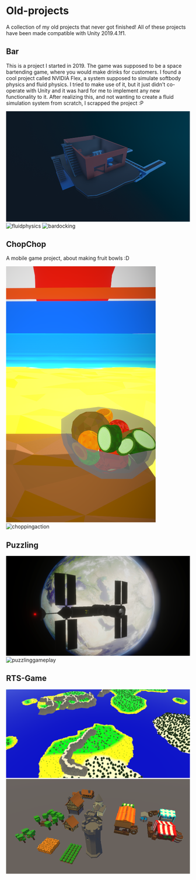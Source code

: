 # Old-projects
A collection of my old projects that never got finished!
All of these projects have been made compatible with Unity 2019.4.1f1.

## Bar
This is a project I started in 2019. The game was supposed to be a space bartending game, where you would make drinks for customers.
I found a cool project called NVIDIA Flex, a system supposed to simulate softbody physics and fluid physics.
I tried to make use of it, but it just didn't co-operate with Unity and it was hard for me to implement any new functionality to it.
After realizing this, and not wanting to create a fluid simulation system from scratch, I scrapped the project :P

 ![barimage](/Bar/barcropped.png)  
 ![fluidphysics](/Bar/barpouring.gif)  ![bardocking](/Bar/bardocking.gif)


## ChopChop
A mobile game project, about making fruit bowls :D 

 ![chopchopimage](/ChopChop/chopchop.png)  ![choppingaction](/ChopChop/chopping.gif)


## Puzzling

 ![station](/Puzzling/station.png)  ![puzzlinggameplay](/Puzzling/puzzling.gif)

## RTS-Game

![rts](/RTS-Game/rts.png)
![rts](/RTS-Game/rts2.png)
